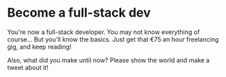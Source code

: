 # Become a full-stack dev

You're now a full-stack developer. You may not know everything of course... But you'll know the basics. Just get that €75 an hour freelancing gig, and keep reading!

Also, what did you make until now? Please show the world and make a tweet about it!
